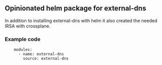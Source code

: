 ## Opinionated helm package for external-dns ##

In addition to installing external-dns with helm it also created the needed IRSA with crossplane.



### Example code ###

```
    modules:
      - name: external-dns
        source: external-dns

```
